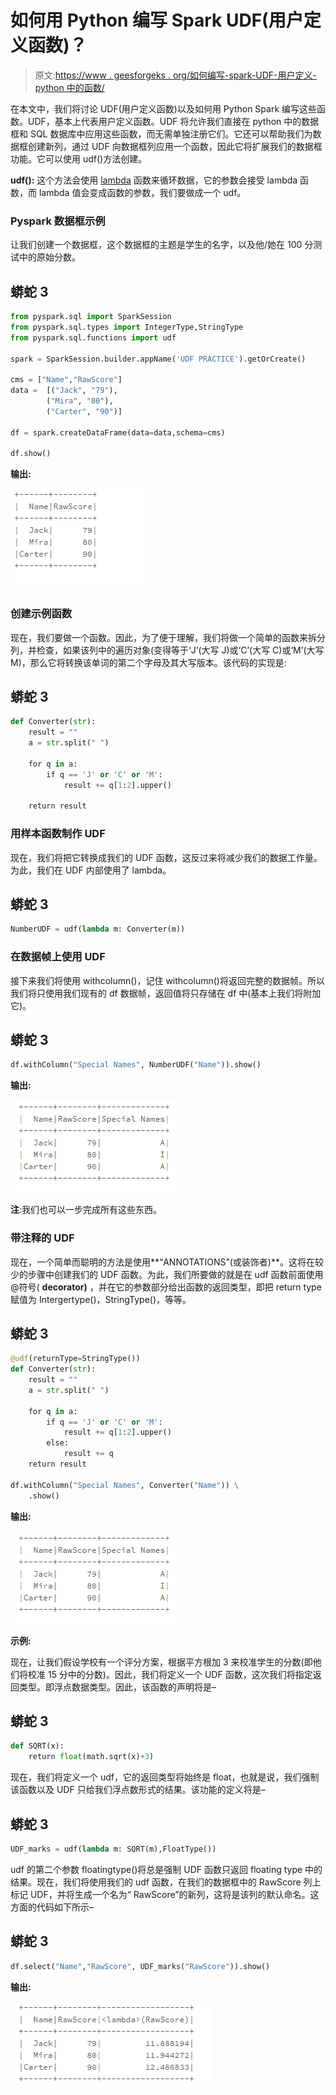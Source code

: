 # 如何用 Python 编写 Spark UDF(用户定义函数)？

> 原文:[https://www . geesforgeks . org/如何编写-spark-UDF-用户定义-python 中的函数/](https://www.geeksforgeeks.org/how-to-write-spark-udf-user-defined-functions-in-python/)

在本文中，我们将讨论 UDF(用户定义函数)以及如何用 Python Spark 编写这些函数。UDF，基本上代表用户定义函数。UDF 将允许我们直接在 python 中的数据框和 SQL 数据库中应用这些函数，而无需单独注册它们。它还可以帮助我们为数据框创建新列，通过 UDF 向数据框列应用一个函数，因此它将扩展我们的数据框功能。它可以使用 udf()方法创建。

**udf():** 这个方法会使用 [lambda](https://www.geeksforgeeks.org/python-lambda-anonymous-functions-filter-map-reduce/) 函数来循环数据，它的参数会接受 lambda 函数，而 lambda 值会变成函数的参数，我们要做成一个 udf。

### Pyspark 数据框示例

让我们创建一个数据框，这个数据框的主题是学生的名字，以及他/她在 100 分测试中的原始分数。

## 蟒蛇 3

```py
from pyspark.sql import SparkSession
from pyspark.sql.types import IntegerType,StringType
from pyspark.sql.functions import udf

spark = SparkSession.builder.appName('UDF PRACTICE').getOrCreate()

cms = ["Name","RawScore"]
data =  [("Jack", "79"),
        ("Mira", "80"),
        ("Carter", "90")]

df = spark.createDataFrame(data=data,schema=cms)

df.show()
```

**输出:**

![](img/2b3907cd620ff383f9397e87fe0ee2da.png)

### 创建示例函数

现在，我们要做一个函数。因此，为了便于理解，我们将做一个简单的函数来拆分列，并检查，如果该列中的遍历对象(变得等于‘J’(大写 J)或‘C’(大写 C)或‘M’(大写 M)，那么它将转换该单词的第二个字母及其大写版本。该代码的实现是:

## 蟒蛇 3

```py
def Converter(str):
    result = ""
    a = str.split(" ")

    for q in a:
        if q == 'J' or 'C' or 'M':
            result += q[1:2].upper()

    return result
```

### 用样本函数制作 UDF

现在，我们将把它转换成我们的 UDF 函数，这反过来将减少我们的数据工作量。为此，我们在 UDF 内部使用了 lambda。

## 蟒蛇 3

```py
NumberUDF = udf(lambda m: Converter(m))
```

### 在数据帧上使用 UDF

接下来我们将使用 withcolumn()，记住 withcolumn()将返回完整的数据帧。所以我们将只使用我们现有的 df 数据帧，返回值将只存储在 df 中(基本上我们将附加它)。

## 蟒蛇 3

```py
df.withColumn("Special Names", NumberUDF("Name")).show()
```

**输出:**

![](img/35a252c3af349ebbae17bc2ab6337a59.png)

**注**:我们也可以一步完成所有这些东西。

### 带注释的 UDF

现在，一个简单而聪明的方法是使用**“ANNOTATIONS”(或装饰者)**。这将在较少的步骤中创建我们的 UDF 函数。为此，我们所要做的就是在 udf 函数前面使用@符号( **decorator)** ，并在它的参数部分给出函数的返回类型，即把 return type 赋值为 Intergertype()，StringType()，等等。

## 蟒蛇 3

```py
@udf(returnType=StringType())
def Converter(str):
    result = ""
    a = str.split(" ")

    for q in a:
        if q == 'J' or 'C' or 'M':
            result += q[1:2].upper()
        else:
            result += q
    return result

df.withColumn("Special Names", Converter("Name")) \
    .show()
```

**输出:**

![](img/35a252c3af349ebbae17bc2ab6337a59.png)

**示例:**

现在，让我们假设学校有一个评分方案，根据平方根加 3 来校准学生的分数(即他们将校准 15 分中的分数)。因此，我们将定义一个 UDF 函数，这次我们将指定返回类型。即浮点数据类型。因此，该函数的声明将是–

## 蟒蛇 3

```py
def SQRT(x):
    return float(math.sqrt(x)+3)
```

现在，我们将定义一个 udf，它的返回类型将始终是 float，也就是说，我们强制该函数以及 UDF 只给我们浮点数形式的结果。该功能的定义将是–

## 蟒蛇 3

```py
UDF_marks = udf(lambda m: SQRT(m),FloatType())
```

udf 的第二个参数 floatingtype()将总是强制 UDF 函数只返回 floating type 中的结果。现在，我们将使用我们的 udf 函数，在我们的数据框中的 RawScore 列上标记 UDF，并将生成一个名为“ <lambda>RawScore”的新列，这将是该列的默认命名。这方面的代码如下所示–</lambda>

## 蟒蛇 3

```py
df.select("Name","RawScore", UDF_marks("RawScore")).show()
```

**输出:**

![](img/9ff5dbd3f058afbcfb7568cb3b66e445.png)